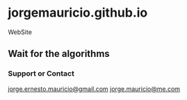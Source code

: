 # jorgemauricio.github.io
WebSite

## Wait for the algorithms

### Support or Contact

jorge.ernesto.mauricio@gmail.com
jorge.mauricio@me.com
